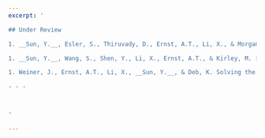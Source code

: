 ```yaml
---
excerpt: '

## Under Review

1. __Sun, Y.__, Esler, S., Thiruvady, D., Ernst, A.T., Li, X., & Morgan, K. Instance Space Analysis for the Car Sequencing Problem. Submitted to *Annals of Operations Research*. <br/>

1. __Sun, Y.__, Wang, S., Shen, Y., Li, X., Ernst, A.T., & Kirley, M. [Boosting Ant Colony Optimization via Solution Prediction and Machine Learning](https://arxiv.org/pdf/2008.04213.pdf). Submitted to *IEEE Transactions on Evolutionary Computation*. <br/>

1. Weiner, J., Ernst, A.T., Li, X., __Sun, Y.__, & Deb, K. Solving the Maximum Edge Disjoint Path Problem Using a Modified Lagrangian Particle Swarm Optimisation Hybrid. Submitted to *European Journal of Operational Research*. <br/> 

- - - 



'

---
```


